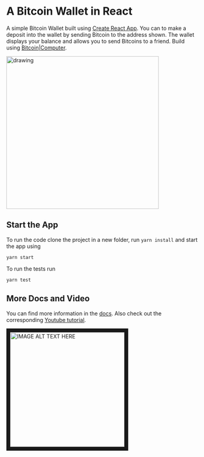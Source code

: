# A Bitcoin Wallet in React

A simple Bitcoin Wallet built using [Create React App](https://create-react-app.dev/). You can to make a deposit into the wallet by sending Bitcoin to the address shown. The wallet displays your balance and allows you to send Bitcoins to a friend. Build using [Bitcoin|Computer](https://bitcoin-computer.gitbook.io/docs/).

<img src="https://i.ibb.co/pbMjShG/Screen-Shot-2019-10-17-at-17-01-12.png" alt="drawing" width="400"/>

## Start the App

To run the code clone the project in a new folder, run ``yarn install`` and start the app using

````
yarn start
````

To run the tests run

````
yarn test
````

## More Docs and Video


You can find more information in the [docs](https://bitcoin-computer.gitbook.io/docs/). Also check out the corresponding [Youtube tutorial](https://www.youtube.com/watch?v=vcjzIFjt3VY).

<a href="http://www.youtube.com/watch?feature=player_embedded&v=vcjzIFjt3VY
" target="_blank"><img src="http://img.youtube.com/vi/vcjzIFjt3VY/0.jpg"
alt="IMAGE ALT TEXT HERE" width="300" border="10" /></a>
